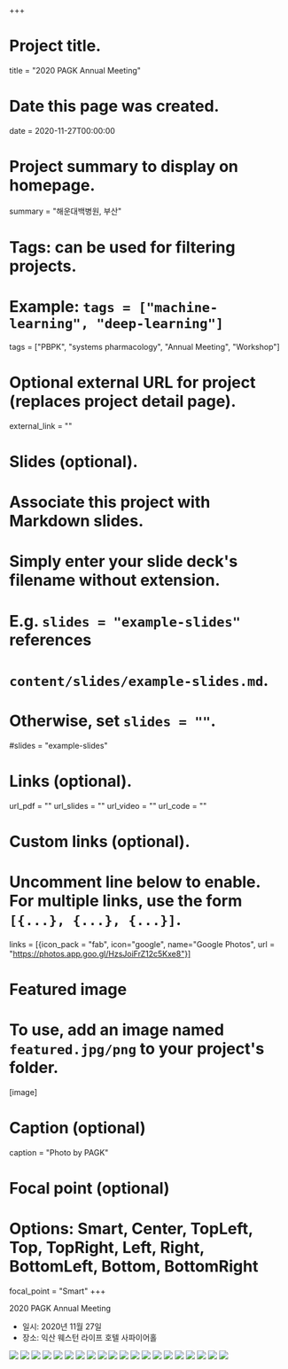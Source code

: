 +++
# Project title.
title = "2020 PAGK Annual Meeting"

# Date this page was created.
date = 2020-11-27T00:00:00

# Project summary to display on homepage.
summary = "해운대백병원, 부산"

# Tags: can be used for filtering projects.
# Example: `tags = ["machine-learning", "deep-learning"]`
tags = ["PBPK", "systems pharmacology", "Annual Meeting", "Workshop"]

# Optional external URL for project (replaces project detail page).
external_link = ""

# Slides (optional).
#   Associate this project with Markdown slides.
#   Simply enter your slide deck's filename without extension.
#   E.g. `slides = "example-slides"` references 
#   `content/slides/example-slides.md`.
#   Otherwise, set `slides = ""`.
#slides = "example-slides"

# Links (optional).
url_pdf = ""
url_slides = ""
url_video = ""
url_code = ""

# Custom links (optional).
#   Uncomment line below to enable. For multiple links, use the form `[{...}, {...}, {...}]`.
links = [{icon_pack = "fab", icon="google", name="Google Photos", url = "https://photos.app.goo.gl/HzsJoiFrZ12c5Kxe8"}]

# Featured image
# To use, add an image named `featured.jpg/png` to your project's folder. 
[image]
  # Caption (optional)
  caption = "Photo by PAGK"
  
  # Focal point (optional)
  # Options: Smart, Center, TopLeft, Top, TopRight, Left, Right, BottomLeft, Bottom, BottomRight
  focal_point = "Smart"
+++

2020 PAGK Annual Meeting 

- 일시: 2020년 11월 27일
- 장소: 익산 웨스턴 라이프 호텔 사파이어홀

![](PAGK001.JPG) 
![](PAGK002.JPG) 
![](PAGK003.JPG) 
![](PAGK004.JPG) 
![](PAGK005.JPG) 
![](PAGK006.JPG) 
![](PAGK007.JPG)
![](PAGK008.JPG)
![](PAGK009.JPG)
![](PAGK010.JPG)
![](PAGK011.JPG) 
![](PAGK012.JPG) 
![](PAGK013.JPG) 
![](PAGK014.JPG) 
![](PAGK015.JPG) 
![](PAGK016.JPG) 
![](PAGK017.JPG)
![](PAGK018.JPG)
![](PAGK019.JPG)
![](PAGK020.JPG)
